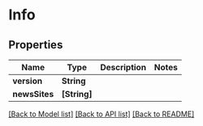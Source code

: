 # Info

## Properties
Name | Type | Description | Notes
------------ | ------------- | ------------- | -------------
**version** | **String** |  | 
**newsSites** | **[String]** |  | 

[[Back to Model list]](../README.md#documentation-for-models) [[Back to API list]](../README.md#documentation-for-api-endpoints) [[Back to README]](../README.md)


